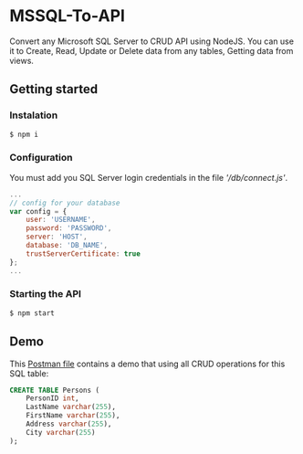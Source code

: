 # MSSQL-To-API
Convert any Microsoft SQL Server to CRUD API using NodeJS. You can use it to Create, Read, Update or Delete data from any tables, Getting data from views.


## Getting started

### Instalation

``` sh
$ npm i
```

### Configuration

You must add you SQL Server login credentials in the file *'/db/connect.js'*.


``` js
...
// config for your database
var config = {
    user: 'USERNAME',
    password: 'PASSWORD',
    server: 'HOST', 
    database: 'DB_NAME',
    trustServerCertificate: true 
};
...
```

### Starting the API


``` sh
$ npm start
```


## Demo

This [Postman file](https://raw.githubusercontent.com/AtilMohAmine/MSSQL-To-API/main/Postman-Demo.json) contains a demo that using all CRUD operations for this SQL table:

``` sql
CREATE TABLE Persons (
    PersonID int,
    LastName varchar(255),
    FirstName varchar(255),
    Address varchar(255),
    City varchar(255)
);
```
